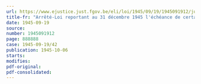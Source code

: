 ```yaml
---
url: https://www.ejustice.just.fgov.be/eli/loi/1945/09/19/1945091912/justel
title-fr: "Arrêté-Loi reportant au 31 décembre 1945 l'échéance de certains certificats de trésorerie déjà proroges antérieurement pour un terme d'un an"
date: 1945-09-19
source:
number: 1945091912
page: 888888
case: 1945-09-19/42
publication: 1945-10-06
starts:
modifies:
pdf-original:
pdf-consolidated:
---
```


